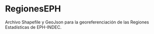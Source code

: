 # RegionesEPH
Archivo Shapefile y GeoJson para la georeferenciación de las Regiones Estadísticas de EPH-INDEC.
